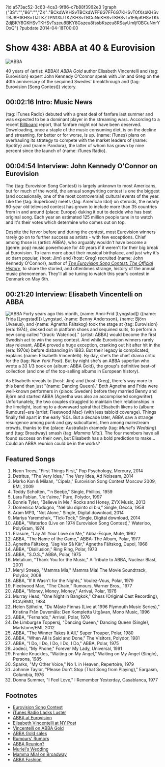 ?id a573ac52-3c63-4ca3-9f86-c7b88f3962e3
?graph {"3S":"","86":"","ZK":"BCkdWKHSvTBCkdWFF6G7FF6G7KHSvT0fXsbKHSvTBJ8HtKHSvTIJTKZTPN1XIJTKZKHSvTBCuNnKHSvTKHSvTx1E6pKHSvTKkZdjBKY8GKHSvTKHSvTszeu8BKY8Gszeu8fssbKszeu8RSayUmljfOBCuNnrYOxQ"}
?pubdate 2014-04-18T00:00

# Show 438: ABBA at 40 & Eurovision

![ABBA](https://static.soundopinions.org/images/2014/abba_web.jpg)

40 years of {artist: ABBA}! *ABBA Gold* author Elisabeth Vincentelli and {tag: Eurovision} expert John Kennedy O'Connor speak with Jim and Greg on the 40th anniversary of the sequined Swedes' breakthrough and {tag: Eurovision [Song Contest]} victory.

## 00:02:16 Intro: Music News
{tag: iTunes Radio} debuted with a great deal of fanfare last summer and was expected to be a dominant player in the streaming wars. According to a recent [Billboard](http://www.billboard.com/biz/articles/news/digital-and-mobile/6042224/underwhelming-start-to-itunes-radio-lights-fire-under) report, that fanfare might not have been deserved. Downloading, once a staple of the music consuming diet, is on the decline and streaming, for better or for worse, is up. {name: iTunes} plans on overhauling its strategy to compete with the market leaders of {name: Spotify} and {name: Pandora}, the latter of whom has grown by nine percent since the launch of {name: iTunes Radio}. 

## 00:04:54 Interview: John Kennedy O'Connor on Eurovision
The {tag: Eurovision Song Contest} is largely unknown to most Americans, but for much of the world, the annual songwriting contest is one the biggest (and occasionally, one of the most controversial) cultural events of the year. Like the {tag: Superbowl} meets {tag: American Idol} on steroids, the nearly 60-year old televised contest has grown to include more than 35 countries from in and around {place: Europe} duking it out to decide who has best original song. Each year an estimated 125 million people tune in to watch and it's their votes which determine who comes out on top. 

Despite the fervor before and during the contest, most Eurovision winners rarely go on to further success as artists - with few exceptions. Chief among those is {artist: ABBA}, who arguably wouldn't have become a {genre: pop} music powerhouse for 40 years if it weren't for their big break at Eurovision. To learn more about their musical birthplace, and just why it's so darn popular, {host: Jim} and {host: Greg} recruited {name: John Kennedy O'Connor}, author of *[The Eurovision Song Contest: The Official History](http://www.amazon.com/The-Eurovision-Song-Contest-Official/dp/1847325211)*, to share the storied, and oftentimes strange, history of the annual music phenomenon. They'll all be tuning to watch this year's contest in Denmark on May 6th.

## 00:21:20 Interview: Elisabeth Vincentelli on ABBA
![ABBA](https://static.soundopinions.org/assets/438/ZK0.jpg)
Forty years ago this month, {name: Anni-Frid [Lyngstad]} ({name: Frida [Lyngstad]}) Lyngstad, {name: Benny Andersson}, {name: Björn Ulvaeus}, and {name: Agnetha Fältskog} took the stage at {tag: Eurovision} {era: 1974}, decked out in platform shoes and sequined suits, to perform a new song called "{track: Waterloo}." {artist: ABBA} would become the first Swedish act to win the song contest. And while Eurovision winners rarely stay relevant, ABBA proved a huge exception, cranking out hit after hit in the {era: 1970s} before disbanding in 1983. But their legacy is complicated, explains {name: Elisabeth Vincentelli}. By day, she's the chief drama critic for the {tag: *New York Post*}. But by night she's an ABBA superfan who wrote a 33 1/3 book on {album: ABBA Gold}, the group's definitive best-of collection (and one of the top-selling albums in European history).

As Elisabeth reveals to {host: Jim} and {host: Greg}, there's way more to this band than just "{name: Dancing Queen}." Both Agnetha and Frida were well-known performers in {place: Sweden} before they married Benny and Björn and started ABBA (Agnetha was also an accomplisehd songwriter). Unfortunately, the two couples struggled to maintain their relationships in the limelight, leading to a downward spiral that Elisabeth likens to {album: Rumours}-era {artist: Fleetwood Mac} (with less tabloid coverage). Things finally fell apart in the early '80s. But a decade later, ABBA saw a strange resurgence among punk and gay subcultures, then among mainstream crowds, thanks to the {place: Australia}n dramedy {tag: *Muriel's Wedding*} and {tag: Broadway} smash {tag: *Mamma Mia!*}. The four members have all found success on their own, but Elisabeth has a bold prediction to make… Could an ABBA reunion could be in the works?

## Featured Songs
1. Neon Trees, "First Things First," Pop Psychology, Mercury, 2014
1. Detritus, "The Very Idea," The Very Idea, Ad Noiseam, 2014
1. Marko Kon & Milaan, "Cipela," Eurovision Song Contest Moscow 2009, EMI, 2009
1. Teddy Scholten, "'n Beetje," Single, Phillips, 1959
1. Lara Fabian, "Je t'aime," Pure, Polydor, 1997
1. Bonnie Tyler, "Believe in Me," Rocks and Honey, ZYX Music, 2013
1. Domenico Modugno, "Nel blu dipinto di blu," Single, Decca, 1958
1. Aram MP3, "Not Alone," Single, Digital download, 2014
1. Mariya Yaremchuk, "Tick-Tock," Single, Digital download, 2014
1. ABBA, "Waterloo (Live on 1974 Eurovision Song Contest)," Waterloo, PolyGram, 1974
1. Erasure, "Lay All Your Love on Me," Abba-Esque, Mute, 1992
1. ABBA, "The Name of the Game," ABBA: The Album, Polar, 1977
1. Agnetha Fältskog, "Jag Var Så Kär," Agnetha Fältskog, Cupol, 1968
1. ABBA, "Disillusion," Ring Ring, Polar, 1973
1. ABBA, "S.O.S.," ABBA, Polar, 1975
1. Metalium, "Thank You for the Music," A Tribute to ABBA, Nuclear Blast, 2001
1. Meryl Streep, "Mamma Mia," Mamma Mia! The Movie Soundtrack, Polydor, 2008
1. ABBA, "If It Wasn't for the Nights," Voulez-Vous, Polar, 1979
1. Fleetwood Mac, "The Chain," Rumours, Warner Bros., 1977
1. ABBA, "Money, Money, Money," Arrival, Polar, 1976
1. Murray Head, "One Night in Bangkok," Chess (Original Cast Recording), RCA/BMG, 1984
1. Helen Sjöholm, "Du Måste Finnas (Live at 1996 Plymouth Music Series)," Kristina Från Duvemåla: Den Kompletta Utgåvan, Mono Music, 1996
1. ABBA, "Fernando," Arrival, Polar, 1976
1. De Limburgse Toppersj, "Dancing Queen," Dancing Queen (Single), Marlstone/EMI, 2012
1. ABBA, "The Winner Takes It All," Super Trouper, Polar, 1980
1. ABBA, "When All Is Said and Done," The Visitors, Polydor, 1981
1. ABBA, "I Do, I Do, I Do, I Do, I Do," ABBA, Polar, 1975
1. Jodeci, "My Phone," Forever My Lady, Universal, 1991
1. Frankie Knuckles, "Waiting on My Angel," Waiting on My Angel (Single), Persona, 1985
1. Sparks, "My Other Voice," No 1. in Heaven, Repertoire, 1979
1. Johnnie Taylor, "Please Don't Stop (That Song from Playing)," Eargasm, Columbia, 1976
1. Donna Summer, "I Feel Love," I Remember Yesterday, Casablanca, 1977

## Footnotes
- [Eurovision Song Contest](https://www.youtube.com/user/eurovision)
- [iTunes Radio Lacks Luster](http://www.billboard.com/biz/articles/news/digital-and-mobile/6042224/underwhelming-start-to-itunes-radio-lights-fire-under)
- [ABBA at Eurovision](https://www.youtube.com/watch?v=3FsVeMz1F5c)
- [Elisabeth Vincentelli at NY Post](http://nypost.com/author/elisabeth-vincentelli/)
- [Vincentelli on ABBA Gold](http://www.amazon.com/Abbas-Abba-Thirty-Three-Third/dp/0826415466)
- [ABBA Gold sales](http://www.dailymail.co.uk/news/article-2211156/Abba-greatest-hits-GOLD-best-selling-CD-album-EVER-sales-hit-million-released-30-years-ago.html)
- [Rumours' Rumors](http://www.makingrumours.com/)
- [ABBA Reunion?](http://www.billboard.com/articles/news/958829/abba-opens-door-to-reunion-performance)
- [Muriel's Wedding](http://www.imdb.com/title/tt0110598/)
- [Mamma Mia! on Broadway](http://www.mamma-mia.com/)
- [ABBA Fashion](http://www.dailymail.co.uk/home/event/article-2558702/Abba-admit-wore-ridiculous-outfits-avoid-tax-40-years-Waterloo-band-reveals-story-success-words-unseen-pictures.html)

